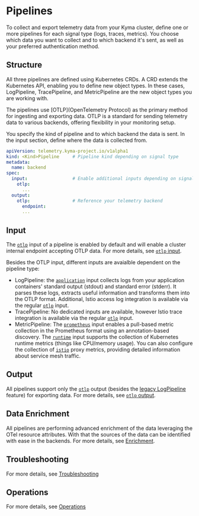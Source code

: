 
# Pipelines

To collect and export telemetry data from your Kyma cluster, define one or more pipelines for each signal type (logs, traces, metrics). You choose which data you want to collect and to which backend it's sent, as well as your preferred authentication method.

## Structure

All three pipelines are defined using Kubernetes CRDs. A CRD extends the Kubernetes API, enabling you to define new object types. In these cases, LogPipeline, TracePipeline, and MetricPipeline are the new object types you are working with.

The pipelines use [OTLP](OpenTelemetry Protocol) as the primary method for ingesting and exporting data. OTLP is a standard for sending telemetry data to various backends, offering flexibility in your monitoring setup.

You specify the kind of pipeline and to which backend the data is sent. In the input section, define where the data is collected from.

```yaml
apiVersion: telemetry.kyma-project.io/v1alpha1
kind: <Kind>Pipeline     # Pipeline kind depending on signal type
metadata:
  name: backend
spec:
  input:                 # Enable additional inputs depending on signal type
    otlp:
      ...
  output:
    otlp:                # Reference your telemetry backend
      endpoint:
      ...
```

## Input

The [`otlp`](./otlp-input.md) input of a pipeline is enabled by default and will enable a cluster internal endpoint accepting OTLP data. For more details, see [`otlp` input](./otlp-input.md).

Besides the OTLP input, different inputs are avaialble dependent on the pipeline type:

- LogPipeline: the [`application`](./../logs/application-input.md) input collects logs from your application containers' standard output (stdout) and standard error (stderr). It parses these logs, extracts useful information and transforms them into the OTLP format. Additional, Istio access log integration is available via the regular [`otlp`](./otlp-input.md) input.
- TracePipeline: No dedicated inputs are available, however Istio trace integration is available via the regular [`otlp`](./otlp-input.md) input.
- MetricPipeline: The [`prometheus`](./../metrics/prometheus-input.md) input enables a pull-based metric collection in the Prometheus format using an annotation-based discovery. The [`runtime`](./../metrics/runtime-input.md) input supports the collection of Kubernetes runtime metrics (things like CPU/memory usage). You can also configure the collection of [`istio`](./../metrics/istio-input.md) proxy metrics, providing detailed information about service mesh traffic.

## Output

All pipelines support only the [`otlp`](./otlp-input.md) output (besides the [legacy LogPipeline](./../02-logs.md) feature) for exporting data. For more details, see [`otlp` output](./otlp-output.md).

## Data Enrichment

All pipelines are performing advanced enrichment of the data leveraging the OTel resource attributes. With that the sources of the data can be identified with ease in the backends. For more details, see [Enrichment](./enrichment.md).

## Troubleshooting

For more details, see [Troubleshooting](./troubleshooting.md)

## Operations

For more details, see [Operations](./operations.md)

